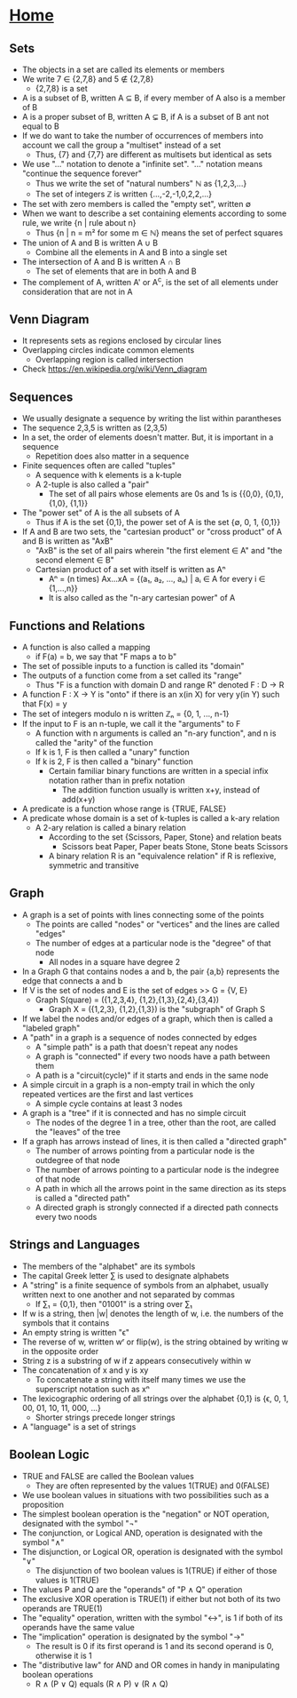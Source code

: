 # [Home](../README.md) 
## Sets

* The objects in a set are called its elements or members
* We write 7 &#8712; {2,7,8} and 5 &#8713; {2,7,8}
  * {2,7,8} is a set
* A is a subset of B, written A &#8838; B, if every member of A also is a member of B
* A is a proper subset of B, written A &#8842; B, if A is a subset of B ant not equal to B
* If we do want to take the number of occurrences of members into account we call the group a "multiset" instead of a set
  * Thus, {7} and {7,7} are different as multisets but identical as sets
* We use "..." notation to denote a "infinite set". "..." notation means "continue the sequence forever"
  * Thus we write the set of "natural numbers" &#8469; as {1,2,3,...}
  * The set of integers &#8484; is written {...,-2,-1,0,2,2,...}
* The set with zero members is called the "empty set", written &#8709;
* When we want to describe a set containing elements according to some rule, we write {n | rule about n}
  * Thus {n | n = m&#0178; for some m &#8712; &#8469;} means the set of perfect squares
* The union of A and B is written A &#8746; B	
  * Combine all the elements in A and B into a single set
* The intersection of A and B is written A &#8745; B	
  * The set of elements that are in both A and B
* The complement of A, written A' or A<sup>c</sup>, is the set of all elements under consideration that are not in A
## Venn Diagram
* It represents sets as regions enclosed by circular lines
* Overlapping circles indicate common elements
  * Overlapping region is called intersection
* Check https://en.wikipedia.org/wiki/Venn_diagram 
## Sequences
* We usually designate a sequence by writing the list within parantheses
* The sequence 2,3,5 is written as (2,3,5)
* In a set, the order of elements doesn't matter. But, it is important in a sequence
  * Repetition does also matter in a sequence
* Finite sequences often are called "tuples"
  * A sequence with k elements is a k-tuple
  * A 2-tuple is also called a "pair"
    * The set of all pairs whose elements are 0s and 1s is {{0,0}, {0,1}, {1,0}, {1,1}}
* The "power set" of A is the all subsets of A
  * Thus if A is the set {0,1}, the power set of A is the set {&#8709;, 0, 1, {0,1}}
* If A and B are two sets, the "cartesian product" or "cross product" of A and B is written as "AxB"
  * "AxB" is the set of all pairs wherein "the first element &#8712; A" and "the second element &#8712; B"
  * Cartesian product of a set with itself is written as A&#8319;
    * A&#8319; = (n times) Ax...xA = {(a&#8321;, a&#8322;, ..., a&#8345;) | a&#7522; &#8712; A for every i &#8712; {1,...,n}}
    * It is also called as the "n-ary cartesian power" of A
## Functions and Relations
* A function is also called a mapping
  * if F(a) = b, we say that "F maps a to b"
* The set of possible inputs to a function is called its "domain"
* The outputs of a function come from a set called its "range"
  * Thus "F is a function with domain D and range R" denoted F : D &#8594; R
* A function F : X &#8594; Y is "onto" if there is an x(in X) for very y(in Y) such that F(x) = y
* The set of integers modulo n is written &#8484;&#8345; = {0, 1, ..., n-1}
* If the input to F is an n-tuple, we call it the "arguments" to F
  * A function with n arguments is called an "n-ary function", and n is called the "arity" of the function
  * If k is 1, F is then called a "unary" function
  * If k is 2, F is then called a "binary" function
    * Certain familiar binary functions are written in a special infix notation rather than in prefix notation
      * The addition function usually is written x+y, instead of add(x+y)
* A predicate is a function whose range is {TRUE, FALSE}
* A predicate whose domain is a set of k-tuples is called a k-ary relation
  * A 2-ary relation is called a binary relation
    * According to the set {Scissors, Paper, Stone} and relation beats
      * Scissors beat Paper, Paper beats Stone, Stone beats Scissors
    * A binary relation R is an "equivalence relation" if R is reflexive, symmetric and transitive
## Graph
* A graph is a set of points with lines connecting some of the points
  * The points are called "nodes" or "vertices" and the lines are called "edges"
  * The number of edges at a particular node is the "degree" of that node
    * All nodes in a square have degree 2
* In a Graph G that contains nodes a and b, the pair {a,b} represents the edge that connects a and b
* If V is the set of nodes and E is the set of edges >> G = {V, E}
  * Graph S(quare) = ({1,2,3,4}, {1,2},{1,3},{2,4},{3,4})
    * Graph X = ({1,2,3}, {1,2},{1,3}) is the "subgraph" of Graph S
* If we label the nodes and/or edges of a graph, which then is called a "labeled graph"
* A "path" in a graph is a sequence of nodes connected by edges
  * A "simple path" is a path that doesn't repeat any nodes
  * A graph is "connected" if every two noods have a path between them
  * A path is a "circuit(cycle)" if it starts and ends in the same node
* A simple circuit in a graph is a non-empty trail in which the only repeated vertices are the first and last vertices
  * A simple cycle contains at least 3 nodes
* A graph is a "tree" if it is connected and has no simple circuit
  * The nodes of the degree 1 in a tree, other than the root, are called the "leaves" of the tree
* If a graph has arrows instead of lines, it is then called a "directed graph"
  * The number of arrows pointing from a particular node is the outdegree of that node
  * The number of arrows pointing to a particular node is the indegree of that node
  * A path in which all the arrows point in the same direction as its steps is called a "directed path"
  * A directed graph is strongly connected if a directed path connects every two noods
## Strings and Languages
* The members of the "alphabet" are its symbols
* The capital Greek letter &#8721; is used to designate alphabets
* A "string" is a finite sequence of symbols from an alphabet, usually written next to one another and not separated by commas
  * If &#8721;&#8321; = {0,1}, then "01001" is a string over &#8721;&#8321;
* If w is a string, then |w| denotes the length of w, i.e. the numbers of the symbols that it contains
* An empty string is written "&#1013;"
* The reverse of w, written w&#0691; or flip(w), is the string obtained by writing w in the opposite order
* String z is a substring of w if z appears consecutively within w
* The concatenation of x and y is xy
  * To concatenate a string with itself many times we use the superscript notation such as x&#8319;
* The lexicographic ordering of all strings over the alphabet {0,1} is {&#1013;, 0, 1, 00, 01, 10, 11, 000, ...}
  * Shorter strings precede longer strings
* A "language" is a set of strings
## Boolean Logic
* TRUE and FALSE are called the Boolean values
  * They are often represented by the values 1(TRUE) and 0(FALSE)
* We use boolean values in situations with two possibilities such as a proposition
* The simplest boolean operation is the "negation" or NOT operation, designated with the symbol "&#0172;"
* The conjunction, or Logical AND, operation is designated with the symbol "&#8743;"
* The disjunction, or Logical OR, operation is designated with the symbol "&#8744;"
  * The disjunction of two boolean values is 1(TRUE) if either of those values is 1(TRUE)
* The values P and Q are the "operands" of "P &#8743; Q" operation
* The exclusive XOR operation is TRUE(1) if either but not both of its two operands are TRUE(1)
* The "equality" operation, written with the symbol "&#8596;", is 1 if both of its operands have the same value
* The "implication" operation is designated by the symbol "&#8594;"
  * The result is 0 if its first operand is 1 and its second operand is 0, otherwise it is 1
* The "distributive law" for AND and OR comes in handy in manipulating boolean operations
  * R &#8743; (P &#8744; Q) equals (R &#8743; P) &#8744; (R &#8743; Q)
